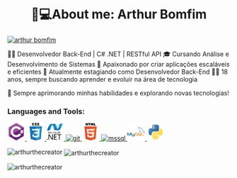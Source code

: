 <h1 align="center">💫💻About me: Arthur Bomfim</h1>
<p align="left">
<a href="https://dev.to/arthur bomfim" target="blank"><img align="center" src="https://raw.githubusercontent.com/rahuldkjain/github-profile-readme-generator/master/src/images/icons/Social/devto.svg" alt="arthur bomfim" height="30" width="40" /></a>
<p align="left">
👨‍💻 Desenvolvedor Back-End | C# .NET | RESTful API
🎓 Cursando Análise e Desenvolvimento de Sistemas
🚀 Apaixonado por criar aplicações escaláveis e eficientes
💼 Atualmente estagiando como Desenvolvedor Back-End
🧑‍🎓 18 anos, sempre buscando aprender e evoluir na área de tecnologia

📌 Sempre aprimorando minhas habilidades e explorando novas tecnologias!

<h3 align="left">Languages and Tools:</h3>
<p align="left"> <a href="https://www.w3schools.com/cs/" target="_blank" rel="noreferrer"> <img src="https://raw.githubusercontent.com/devicons/devicon/master/icons/csharp/csharp-original.svg" alt="csharp" width="40" height="40"/> </a> <a href="https://www.w3schools.com/css/" target="_blank" rel="noreferrer"> <img src="https://raw.githubusercontent.com/devicons/devicon/master/icons/css3/css3-original-wordmark.svg" alt="css3" width="40" height="40"/> </a> <a href="https://dotnet.microsoft.com/" target="_blank" rel="noreferrer"> <img src="https://raw.githubusercontent.com/devicons/devicon/master/icons/dot-net/dot-net-original-wordmark.svg" alt="dotnet" width="40" height="40"/> </a> <a href="https://git-scm.com/" target="_blank" rel="noreferrer"> <img src="https://www.vectorlogo.zone/logos/git-scm/git-scm-icon.svg" alt="git" width="40" height="40"/> </a> <a href="https://www.w3.org/html/" target="_blank" rel="noreferrer"> <img src="https://raw.githubusercontent.com/devicons/devicon/master/icons/html5/html5-original-wordmark.svg" alt="html5" width="40" height="40"/> </a> <a href="https://www.microsoft.com/en-us/sql-server" target="_blank" rel="noreferrer"> <img src="https://www.svgrepo.com/show/303229/microsoft-sql-server-logo.svg" alt="mssql" width="40" height="40"/> </a> <a href="https://www.mysql.com/" target="_blank" rel="noreferrer"> <img src="https://raw.githubusercontent.com/devicons/devicon/master/icons/mysql/mysql-original-wordmark.svg" alt="mysql" width="40" height="40"/> </a> <a href="https://www.python.org" target="_blank" rel="noreferrer"> <img src="https://raw.githubusercontent.com/devicons/devicon/master/icons/python/python-original.svg" alt="python" width="40" height="40"/> </a> </p>

<p><img align="left" src="https://github-readme-stats.vercel.app/api/top-langs?username=arthurthecreator&show_icons=true&locale=en&layout=compact" alt="arthurthecreator" /></p>

<p>&nbsp;<img align="center" src="https://github-readme-stats.vercel.app/api?username=arthurthecreator&show_icons=true&locale=en" alt="arthurthecreator" /></p>

<p><img align="center" src="https://github-readme-streak-stats.herokuapp.com/?user=arthurthecreator&" alt="arthurthecreator" /></p>
